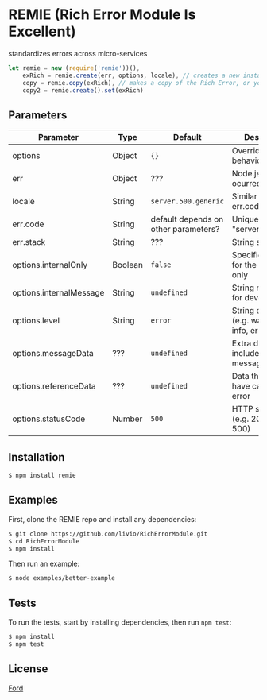 # REMIE (Rich Error Module Is Excellent)
standardizes errors across micro-services

```js
let remie = new (require('remie'))(),
	exRich = remie.create(err, options, locale), // creates a new instance of Rich Error
	copy = remie.copy(exRich), // makes a copy of the Rich Error, or you could use:
	copy2 = remie.create().set(exRich)
```

## Parameters
| Parameter | Type | Default | Description | Required |
|-----------|------|---------|-------------|----------|
| options | Object | ```{}``` | Overrides default behaviors | ```no``` |
| err | Object | ??? | Node.js error that ocurred | ```yes``` |
| locale | String | ```server.500.generic``` | Similar to err.code??? | ```no``` |
| err.code | String | default depends on other parameters? | Unique string "server.400.error" | ```no``` |
| err.stack | String | ??? | String stack trace |
| options.internalOnly | Boolean | ```false``` | Specifies an error for the developer only | ```no``` |
| options.internalMessage | String | ```undefined``` | String message for developer | ```no``` |
| options.level | String | ```error``` | String error level (e.g. warning, info, error, trace) | ```no``` |
| options.messageData | ??? | ```undefined``` | Extra data included in the message | ```no``` |
| options.referenceData | ??? | ```undefined``` | Data that may have caused the error | ```no``` |
| options.statusCode | Number | ```500``` | HTTP status code (e.g. 200, 400, 500) | ```no``` |

## Installation
```bash
$ npm install remie
```

## Examples
First, clone the REMIE repo and install any dependencies:
```bash
$ git clone https://github.com/livio/RichErrorModule.git
$ cd RichErrorModule
$ npm install
```
Then run an example:
```bash
$ node examples/better-example
```

## Tests
To run the tests, start by installing dependencies, then run ```npm test```:
```bash
$ npm install
$ npm test
```

## License
[Ford](license)